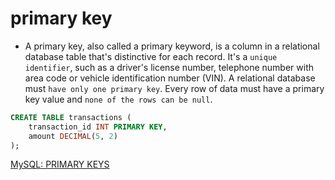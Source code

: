 # primary key

- A primary key, also called a primary keyword, is a column in a relational database table that's distinctive for each record. It's a `unique identifier`, such as a driver's license number, telephone number with area code or vehicle identification number (VIN). A relational database must `have only one primary key`. Every row of data must have a primary key value and `none of the rows can be null`.

```sql
CREATE TABLE transactions (
    transaction_id INT PRIMARY KEY,
    amount DECIMAL(5, 2)
);
```

[MySQL: PRIMARY KEYS](https://youtu.be/620DzFVz41o?si=Qsp_t5vWMBhUeJNq)
